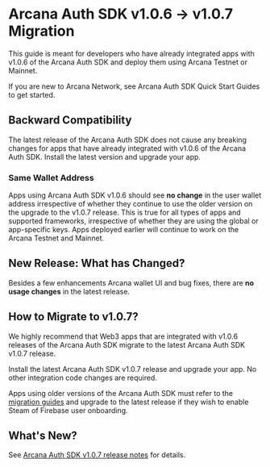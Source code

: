 # Arcana Auth SDK v1.0.6 -> v1.0.7 Migration

This guide is meant for developers who have already integrated apps with v1.0.6 of the Arcana Auth SDK and deploy them using Arcana Testnet or Mainnet.

If you are new to Arcana Network, see Arcana Auth SDK Quick Start Guides to get started.

## Backward Compatibility

The latest release of the Arcana Auth SDK does not cause any breaking changes for apps that have already integrated with v1.0.6 of the Arcana Auth SDK. Install the latest version and upgrade your app.

### Same Wallet Address

Apps using Arcana Auth SDK v1.0.6 should see **no change** in the user wallet address irrespective of whether they continue to use the older version on the upgrade to the v1.0.7 release. This is true for all types of apps and supported frameworks, irrespective of whether they are using the global or app-specific keys. Apps deployed earlier will continue to work on the Arcana Testnet and Mainnet.

## New Release: What has Changed?

Besides a few enhancements Arcana wallet UI and bug fixes, there are **no usage changes** in the latest release.

## How to Migrate to v1.0.7?

We highly recommend that Web3 apps that are integrated with v1.0.6 releases of the Arcana Auth SDK migrate to the latest Arcana Auth SDK v1.0.7 release.

Install the latest Arcana Auth SDK v1.0.7 release and upgrade your app. No other integration code changes are required.

Apps using older versions of the Arcana Auth SDK must refer to the [migration guides](../archives/) and upgrade to the latest release if they wish to enable Steam of Firebase user onboarding.

## What's New?

See [Arcana Auth SDK v1.0.7 release notes](../../relnotes/rn-main-auth-v1.0.7/) for details.

